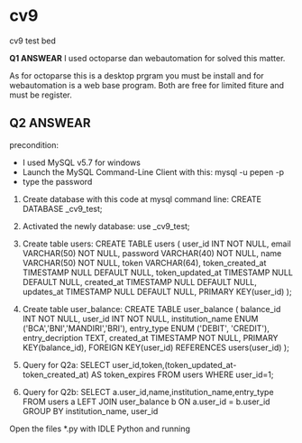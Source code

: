 # cv9
cv9 test bed

**Q1 ANSWEAR**
I used octoparse dan webautomation for solved this matter.

As for octoparse this is a desktop prgram you must be install
and for webautomation is a web base program.
Both are free for limited fiture and must be register.



Q2 ANSWEAR 
-----------
precondition:
- I used MySQL v5.7 for windows
- Launch the MySQL Command-Line Client with this:
  mysql -u pepen -p
- type the password

1. Create database with this code at mysql command line:
  CREATE DATABASE _cv9_test;

2. Activated the newly database:
  use _cv9_test;

3. Create table users:
CREATE TABLE users (
  user_id INT NOT NULL,
  email VARCHAR(50) NOT NULL,
  password VARCHAR(40) NOT NULL,
  name VARCHAR(50) NOT NULL,
  token VARCHAR(64),
  token_created_at TIMESTAMP NULL DEFAULT NULL,
  token_updated_at TIMESTAMP NULL DEFAULT NULL,
  created_at TIMESTAMP NULL DEFAULT NULL,
  updates_at TIMESTAMP NULL DEFAULT NULL,
  PRIMARY KEY(user_id)
);

4. Create table user_balance:
CREATE TABLE user_balance (
  balance_id INT NOT NULL,
  user_id INT NOT NULL,
  institution_name ENUM ('BCA','BNI','MANDIRI','BRI'),
  entry_type ENUM ('DEBIT', 'CREDIT'),
  entry_decription TEXT,
  created_at TIMESTAMP NOT NULL,
  PRIMARY KEY(balance_id),
  FOREIGN KEY(user_id) REFERENCES users(user_id)
);

3. Query for Q2a:
SELECT user_id,token,(token_updated_at-token_created_at) AS token_expires FROM users WHERE user_id=1;

4. Query for Q2b:
SELECT a.user_id,name,institution_name,entry_type FROM users a
LEFT JOIN user_balance b ON a.user_id = b.user_id
GROUP BY institution_name, user_id

Open the files *.py with IDLE Python and running
